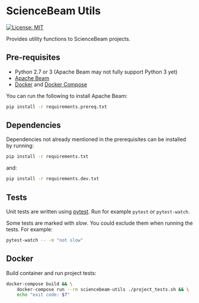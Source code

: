# ScienceBeam Utils

[![License: MIT](https://img.shields.io/badge/License-MIT-yellow.svg)](LICENSE)

Provides utility functions to ScienceBeam projects.

## Pre-requisites

- Python 2.7 or 3 (Apache Beam may not fully support Python 3 yet)
- [Apache Beam](https://beam.apache.org/)
- [Docker](https://www.docker.com/) and [Docker Compose](https://docs.docker.com/compose/)

You can run the following to install Apache Beam:

```bash
pip install -r requirements.prereq.txt
```

## Dependencies

Dependencies not already mentioned in the prerequisites can be installed by running:

```bash
pip install -r requirements.txt
```

and:

```bash
pip install -r requirements.dev.txt
```

## Tests

Unit tests are written using [pytest](https://docs.pytest.org/). Run for example `pytest` or `pytest-watch`.

Some tests are marked with *slow*. You could exclude them when running the tests. For example:

```bash
pytest-watch -- -m "not slow"
```

## Docker

Build container and run project tests:

```bash
docker-compose build && \
    docker-compose run --rm sciencebeam-utils ./project_tests.sh && \
    echo "exit code: $?"
```

